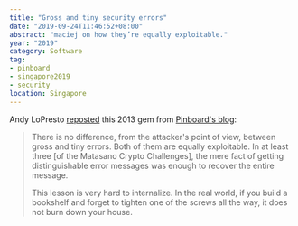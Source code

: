 ```yaml
---
title: "Gross and tiny security errors"
date: "2019-09-24T11:46:52+08:00"
abstract: "maciej on how they’re equally exploitable."
year: "2019"
category: Software
tag:
- pinboard
- singapore2019
- security
location: Singapore
---
```

Andy LoPresto [reposted](https://twitter.com/yolopey/status/1162127100347682817) this 2013 gem from [Pinboard's blog](https://blog.pinboard.in/2013/04/the_matasano_crypto_challenges/)\:

> There is no difference, from the attacker's point of view, between gross and tiny errors. Both of them are equally exploitable. In at least three [of the Matasano Crypto Challenges], the mere fact of getting distinguishable error messages was enough to recover the entire message.
> 
> This lesson is very hard to internalize. In the real world, if you build a bookshelf and forget to tighten one of the screws all the way, it does not burn down your house.
